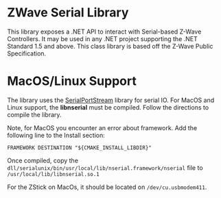 ﻿# ZWave Serial Library

This library exposes a .NET API to interact with Serial-based Z-Wave Controllers. 
It may be used in any .NET project supporting the .NET Standard 1.5 and above. 
This class library is based off the Z-Wave Public Specification.

# MacOS/Linux Support

The library uses the [SerialPortStream](https://github.com/jcurl/SerialPortStream) library for serial IO. 
For MacOS and Linux support, the **libnserial** must be compiled. Follow the directions to compile the library. 

Note, for MacOS you encounter an error about framework. Add the following line to the Install section:

```
FRAMEWORK DESTINATION "${CMAKE_INSTALL_LIBDIR}"
```

Once compiled, copy the `dll/serialunix/bin/usr/local/lib/nserial.framework/nserial` file to `/usr/local/lib/libnserial.so.1`

For the ZStick on MacOs, it should be located on `/dev/cu.usbmodem411`.